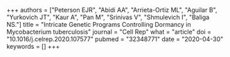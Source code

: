+++
authors = ["Peterson EJR", "Abidi AA", "Arrieta-Ortiz ML", "Aguilar B", "Yurkovich JT", "Kaur A", "Pan M", "Srinivas V", "Shmulevich I", "Baliga NS."]
title = "Intricate Genetic Programs Controlling Dormancy in Mycobacterium tuberculosis"
journal = "Cell Rep"
what = "article"
doi = "10.1016/j.celrep.2020.107577"
pubmed = "32348771"
date = "2020-04-30"
keywords = []
+++

